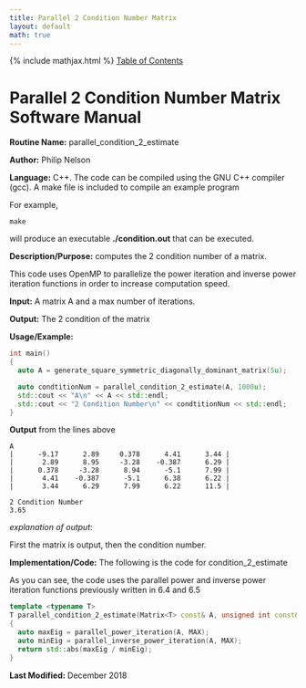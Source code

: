 ```yaml
---
title: Parallel 2 Condition Number Matrix
layout: default
math: true
---
```

{% include mathjax.html %}
<a href="https://philipnelson5.github.io/math4610/SoftwareManual"> Table of Contents </a>
# Parallel 2 Condition Number Matrix Software Manual

**Routine Name:** parallel_condition_2_estimate

**Author:** Philip Nelson

**Language:** C++. The code can be compiled using the GNU C++ compiler (gcc). A make file is included to compile an example program

For example,

```
make
```

will produce an executable **./condition.out** that can be executed.

**Description/Purpose:** computes the 2 condition number of a matrix.

This code uses OpenMP to parallelize the power iteration and inverse power iteration functions in order to increase computation speed.

**Input:** A matrix A and a max number of iterations.

**Output:** The 2 condition of the matrix

**Usage/Example:**

``` cpp
int main()
{
  auto A = generate_square_symmetric_diagonally_dominant_matrix(5u);

  auto condtitionNum = parallel_condition_2_estimate(A, 1000u);
  std::cout << "A\n" << A << std::endl;
  std::cout << "2 Condition Number\n" << condtitionNum << std::endl;
}
```

**Output** from the lines above
```
A
|      -9.17      2.89     0.378      4.41      3.44 |
|       2.89      8.95     -3.28    -0.387      6.29 |
|      0.378     -3.28      8.94      -5.1      7.99 |
|       4.41    -0.387      -5.1      6.38      6.22 |
|       3.44      6.29      7.99      6.22      11.5 |

2 Condition Number
3.65
```

_explanation of output_:

First the matrix is output, then the condition number.

**Implementation/Code:** The following is the code for condition_2_estimate

As you can see, the code uses the parallel power and inverse power iteration functions previously written in 6.4 and 6.5

``` cpp
template <typename T>
T parallel_condition_2_estimate(Matrix<T> const& A, unsigned int const& MAX)
{
  auto maxEig = parallel_power_iteration(A, MAX);
  auto minEig = parallel_inverse_power_iteration(A, MAX);
  return std::abs(maxEig / minEig);
}
```

**Last Modified:** December 2018
